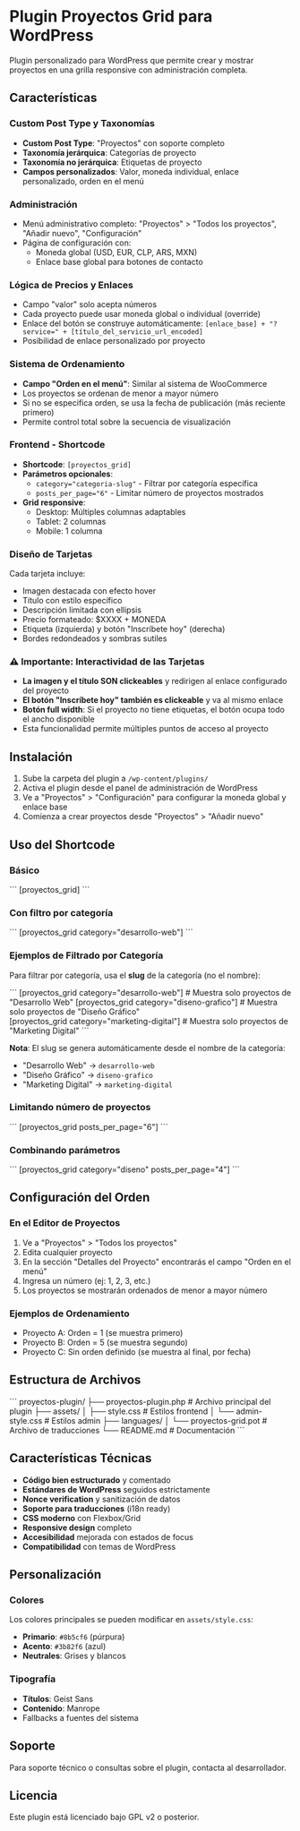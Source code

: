 # Plugin Proyectos Grid para WordPress

Plugin personalizado para WordPress que permite crear y mostrar proyectos en una grilla responsive con administración completa.

## Características

### Custom Post Type y Taxonomías
- **Custom Post Type**: "Proyectos" con soporte completo
- **Taxonomía jerárquica**: Categorías de proyecto
- **Taxonomía no jerárquica**: Etiquetas de proyecto
- **Campos personalizados**: Valor, moneda individual, enlace personalizado, orden en el menú

### Administración
- Menú administrativo completo: "Proyectos" > "Todos los proyectos", "Añadir nuevo", "Configuración"
- Página de configuración con:
  - Moneda global (USD, EUR, CLP, ARS, MXN)
  - Enlace base global para botones de contacto

### Lógica de Precios y Enlaces
- Campo "valor" solo acepta números
- Cada proyecto puede usar moneda global o individual (override)
- Enlace del botón se construye automáticamente: `[enlace_base] + "?service=" + [título_del_servicio_url_encoded]`
- Posibilidad de enlace personalizado por proyecto

### Sistema de Ordenamiento
- **Campo "Orden en el menú"**: Similar al sistema de WooCommerce
- Los proyectos se ordenan de menor a mayor número
- Si no se especifica orden, se usa la fecha de publicación (más reciente primero)
- Permite control total sobre la secuencia de visualización

### Frontend - Shortcode
- **Shortcode**: `[proyectos_grid]`
- **Parámetros opcionales**: 
  - `category="categoria-slug"` - Filtrar por categoría específica
  - `posts_per_page="6"` - Limitar número de proyectos mostrados
- **Grid responsive**: 
  - Desktop: Múltiples columnas adaptables
  - Tablet: 2 columnas
  - Mobile: 1 columna

### Diseño de Tarjetas
Cada tarjeta incluye:
- Imagen destacada con efecto hover
- Título con estilo específico
- Descripción limitada con ellipsis
- Precio formateado: $XXXX + MONEDA
- Etiqueta (izquierda) y botón "Inscríbete hoy" (derecha)
- Bordes redondeados y sombras sutiles

### ⚠️ Importante: Interactividad de las Tarjetas
- **La imagen y el título SON clickeables** y redirigen al enlace configurado del proyecto
- **El botón "Inscríbete hoy" también es clickeable** y va al mismo enlace
- **Botón full width**: Si el proyecto no tiene etiquetas, el botón ocupa todo el ancho disponible
- Esta funcionalidad permite múltiples puntos de acceso al proyecto

## Instalación

1. Sube la carpeta del plugin a `/wp-content/plugins/`
2. Activa el plugin desde el panel de administración de WordPress
3. Ve a "Proyectos" > "Configuración" para configurar la moneda global y enlace base
4. Comienza a crear proyectos desde "Proyectos" > "Añadir nuevo"

## Uso del Shortcode

### Básico
\`\`\`
[proyectos_grid]
\`\`\`

### Con filtro por categoría
\`\`\`
[proyectos_grid category="desarrollo-web"]
\`\`\`

### Ejemplos de Filtrado por Categoría

Para filtrar por categoría, usa el **slug** de la categoría (no el nombre):

\`\`\`
[proyectos_grid category="desarrollo-web"]      # Muestra solo proyectos de "Desarrollo Web"
[proyectos_grid category="diseno-grafico"]      # Muestra solo proyectos de "Diseño Gráfico"  
[proyectos_grid category="marketing-digital"]   # Muestra solo proyectos de "Marketing Digital"
\`\`\`

**Nota**: El slug se genera automáticamente desde el nombre de la categoría:
- "Desarrollo Web" → `desarrollo-web`
- "Diseño Gráfico" → `diseno-grafico`
- "Marketing Digital" → `marketing-digital`

### Limitando número de proyectos
\`\`\`
[proyectos_grid posts_per_page="6"]
\`\`\`

### Combinando parámetros
\`\`\`
[proyectos_grid category="diseno" posts_per_page="4"]
\`\`\`

## Configuración del Orden

### En el Editor de Proyectos
1. Ve a "Proyectos" > "Todos los proyectos"
2. Edita cualquier proyecto
3. En la sección "Detalles del Proyecto" encontrarás el campo "Orden en el menú"
4. Ingresa un número (ej: 1, 2, 3, etc.)
5. Los proyectos se mostrarán ordenados de menor a mayor número

### Ejemplos de Ordenamiento
- Proyecto A: Orden = 1 (se muestra primero)
- Proyecto B: Orden = 5 (se muestra segundo)
- Proyecto C: Sin orden definido (se muestra al final, por fecha)

## Estructura de Archivos

\`\`\`
proyectos-plugin/
├── proyectos-plugin.php          # Archivo principal del plugin
├── assets/
│   ├── style.css                 # Estilos frontend
│   └── admin-style.css           # Estilos admin
├── languages/
│   └── proyectos-grid.pot        # Archivo de traducciones
└── README.md                     # Documentación
\`\`\`

## Características Técnicas

- **Código bien estructurado** y comentado
- **Estándares de WordPress** seguidos estrictamente
- **Nonce verification** y sanitización de datos
- **Soporte para traducciones** (i18n ready)
- **CSS moderno** con Flexbox/Grid
- **Responsive design** completo
- **Accesibilidad** mejorada con estados de focus
- **Compatibilidad** con temas de WordPress

## Personalización

### Colores
Los colores principales se pueden modificar en `assets/style.css`:
- **Primario**: `#8b5cf6` (púrpura)
- **Acento**: `#3b82f6` (azul)
- **Neutrales**: Grises y blancos

### Tipografía
- **Títulos**: Geist Sans
- **Contenido**: Manrope
- Fallbacks a fuentes del sistema

## Soporte

Para soporte técnico o consultas sobre el plugin, contacta al desarrollador.

## Licencia

Este plugin está licenciado bajo GPL v2 o posterior.
